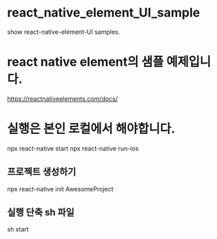 # react_native_element_UI_sample
show react-native-element-UI samples.

# react native element의 샘플 예제입니다.
https://reactnativeelements.com/docs/

# 실행은 본인 로컬에서 해야합니다.
npx react-native start
npx react-native run-ios

## 프로젝트 생성하기
npx react-native init AwesomeProject

## 실행 단축 sh 파일
sh start